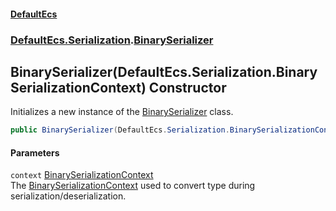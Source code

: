 #### [DefaultEcs](./index.md 'index')
### [DefaultEcs.Serialization](./DefaultEcs-Serialization.md 'DefaultEcs.Serialization').[BinarySerializer](./DefaultEcs-Serialization-BinarySerializer.md 'DefaultEcs.Serialization.BinarySerializer')
## BinarySerializer(DefaultEcs.Serialization.BinarySerializationContext) Constructor
Initializes a new instance of the [BinarySerializer](./DefaultEcs-Serialization-BinarySerializer.md 'DefaultEcs.Serialization.BinarySerializer') class.  
```csharp
public BinarySerializer(DefaultEcs.Serialization.BinarySerializationContext context);
```
#### Parameters
<a name='DefaultEcs-Serialization-BinarySerializer-BinarySerializer(DefaultEcs-Serialization-BinarySerializationContext)-context'></a>
`context` [BinarySerializationContext](./DefaultEcs-Serialization-BinarySerializationContext.md 'DefaultEcs.Serialization.BinarySerializationContext')  
The [BinarySerializationContext](./DefaultEcs-Serialization-BinarySerializationContext.md 'DefaultEcs.Serialization.BinarySerializationContext') used to convert type during serialization/deserialization.  
  
